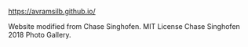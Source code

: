 https://avramsilb.github.io/

Website modified from Chase Singhofen.
MIT License Chase Singhofen 2018 Photo Gallery.
